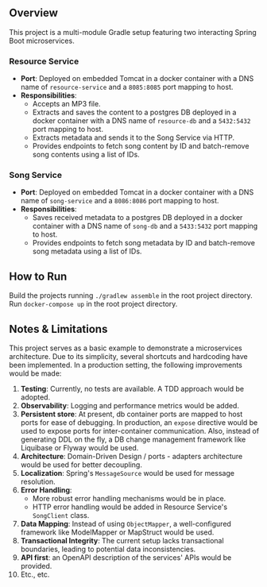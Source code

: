 ## Overview

This project is a multi-module Gradle setup featuring two interacting Spring Boot microservices.

### Resource Service

- **Port**: Deployed on embedded Tomcat in a docker container with a DNS name of `resource-service` and a `8085:8085` port mapping to host.
- **Responsibilities**:
    - Accepts an MP3 file.
    - Extracts and saves the content to a postgres DB deployed in a docker container with a DNS name of `resource-db` and a `5432:5432` port mapping to host.
    - Extracts metadata and sends it to the Song Service via HTTP.
    - Provides endpoints to fetch song content by ID and batch-remove song contents using a list of IDs.

### Song Service

- **Port**: Deployed on embedded Tomcat in a docker container with a DNS name of `song-service` and a `8086:8086` port mapping to host.
- **Responsibilities**:
    - Saves received metadata to a postgres DB deployed in a docker container with a DNS name of `song-db` and a `5433:5432` port mapping to host.
    - Provides endpoints to fetch song metadata by ID and batch-remove song metadata using a list of IDs.

## How to Run

Build the projects running `./gradlew assemble` in the root project directory.
Run `docker-compose up` in the root project directory.

## Notes & Limitations

This project serves as a basic example to demonstrate a microservices architecture. Due to its simplicity, several
shortcuts and hardcoding have been implemented. In a production setting, the following improvements would be made:

1. **Testing**: Currently, no tests are available. A TDD approach would be adopted.
2. **Observability**: Logging and performance metrics would be added.
3. **Persistent store**: At present, db container ports are mapped to host ports for ease of debugging. In production, an `expose` directive would be used to expose ports for inter-container communication. Also, instead of generating DDL on the fly, a DB change management framework like Liquibase or Flyway would be used.
3. **Architecture**: Domain-Driven Design / ports - adapters architecture would be used for better decoupling.
4. **Localization**: Spring's `MessageSource` would be used for message resolution.
5. **Error Handling**:
    - More robust error handling mechanisms would be in place.
    - HTTP error handling would be added in Resource Service's `SongClient` class.
6. **Data Mapping**: Instead of using `ObjectMapper`, a well-configured framework like ModelMapper or MapStruct would be used.
7. **Transactional Integrity**: The current setup lacks transactional boundaries, leading to potential data inconsistencies.
8. **API first**: an OpenAPI description of the services' APIs would be provided.
8. Etc., etc.
